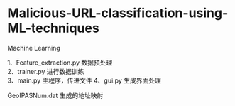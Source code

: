 # Malicious-URL-classification-using-ML-techniques
Machine Learning

  1、Feature_extraction.py 数据预处理<br>
  2、trainer.py  进行数据训练<br>
  3、main.py  主程序，传进文件
  4、gui.py  生成界面处理

GeoIPASNum.dat 生成的地址映射









